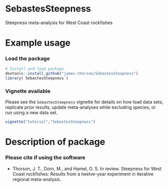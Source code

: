 # SebastesSteepness
Steepness meta-analysis for West Coast rockfishes

# Example usage

### Load the package
```R
# Install and load package
devtools::install_github("james-thorson/SebastesSteepness")
library( SebastesSteepness )
```

### Vignette available
Please see the `SebastesSteepness` vignette for details on how load data sets, replicate prior results, update meta-analyses while excluding species, or run using a new data set.  
```R
vignette("tutorial","SebastesSteepness")
```

Description of package
=============
### Please cite if using the software
* Thorson, J. T., Dorn, M., and Hamel, O. S. In review. Steepness for West Coast rockfishes:  Results from a twelve-year experiment in iterative regional meta-analysis.



